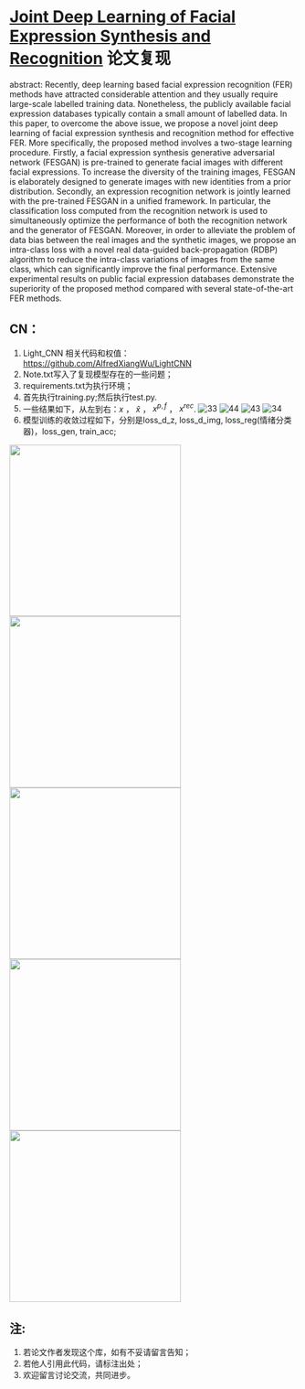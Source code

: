 # [Joint Deep Learning of Facial Expression Synthesis and Recognition](https://ieeexplore.ieee.org/document/8943107) 论文复现
abstract:
Recently, deep learning based facial expression recognition (FER) methods have attracted considerable attention and they usually require large-scale labelled training data. Nonetheless, the publicly available facial expression databases typically contain a small amount of labelled data. In this paper, to overcome the above issue, we propose a novel joint deep learning of facial expression synthesis and recognition method for effective FER. More specifically, the proposed method involves a two-stage learning procedure. Firstly, a facial expression synthesis generative adversarial network (FESGAN) is pre-trained to generate facial images with different facial expressions. To increase the diversity of the training images, FESGAN is elaborately designed to generate images with new identities from a prior distribution. Secondly, an expression recognition network is jointly learned with the pre-trained FESGAN in a unified framework. In particular, the classification loss computed from the recognition network is used to simultaneously optimize the performance of both the recognition network and the generator of FESGAN. Moreover, in order to alleviate the problem of data bias between the real images and the synthetic images, we propose an intra-class loss with a novel real data-guided back-propagation (RDBP) algorithm to reduce the intra-class variations of images from the same class, which can significantly improve the final performance. Extensive experimental results on public facial expression databases demonstrate the superiority of the proposed method compared with several state-of-the-art FER methods.

## CN：
1. Light_CNN 相关代码和权值：https://github.com/AlfredXiangWu/LightCNN
2. Note.txt写入了复现模型存在的一些问题；
3. requirements.txt为执行环境；
4. 首先执行training.py;然后执行test.py.
5. 一些结果如下，从左到右：$`x`$  ，   $`\widehat{x}`$   ，  $`x^{p,f}`$  ，  $`x^{rec}`$.
![33](https://github.com/1056891520/FESGAN_manipulator_master/assets/71159747/5a2f7053-6e18-4ebc-803f-3efb60123572)
![44](https://github.com/1056891520/FESGAN_manipulator_master/assets/71159747/33e7b84b-b779-4483-a77c-2418bc7e0305)
![43](https://github.com/1056891520/FESGAN_manipulator_master/assets/71159747/62ad60ac-9575-4111-88b1-6b8452b36781)
![34](https://github.com/1056891520/FESGAN_manipulator_master/assets/71159747/301dfbb8-a228-4076-bc07-55df6417b6c4)
6. 模型训练的收敛过程如下，分别是loss_d_z, loss_d_img, loss_reg(情绪分类器)，loss_gen, train_acc;
<img src="https://github.com/1056891520/FESGAN_manipulator_master/assets/71159747/33559122-682b-49a0-bf38-1b31989b5dc8" width="300px">
<img src="https://github.com/1056891520/FESGAN_manipulator_master/assets/71159747/ac0ae443-e1df-4e7e-b765-36843e899830" width="300px">
<img src="https://github.com/1056891520/FESGAN_manipulator_master/assets/71159747/648daf48-5986-4219-b2e7-8d134a32acf0" width="300px">
<img src="https://github.com/1056891520/FESGAN_manipulator_master/assets/71159747/95f6c097-9001-4a5a-b52a-7db7e16397fc" width="300px">
<img src="https://github.com/1056891520/FESGAN_manipulator_master/assets/71159747/07e32212-7f7f-4327-8afe-8e9f90fb8a2f" width="300px">

## 注:
1. 若论文作者发现这个库，如有不妥请留言告知；
2. 若他人引用此代码，请标注出处；
3. 欢迎留言讨论交流，共同进步。

